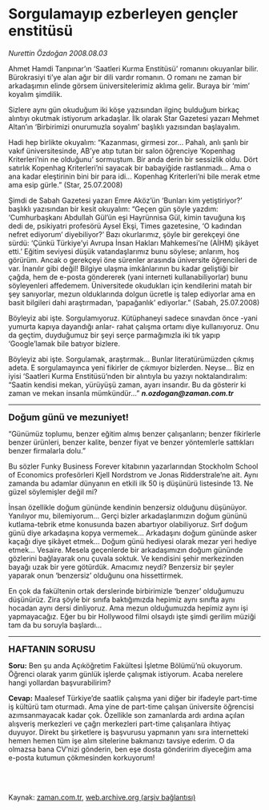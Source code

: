 # Sorgulamayıp ezberleyen gençler enstitüsü

*Nurettin Özdoğan 2008.08.03*

<td class="columnist-detail">
<p>Ahmet Hamdi Tanpınar’ın ‘Saatleri Kurma Enstitüsü’ romanını okuyanlar bilir. Bürokrasiyi ti’ye alan ağır bir dili vardır romanın. O romanı ne zaman bir arkadaşımın elinde görsem üniversitelerimiz aklıma gelir. Buraya bir ‘mim’ koyalım şimdilik.</p>
<p>
<div id="haberMetinDiv">
<p>Sizlere aynı gün okuduğum iki köşe yazısından ilginç bulduğum birkaç alıntıyı okutmak istiyorum arkadaşlar. İlk olarak Star Gazetesi yazarı Mehmet Altan’ın ‘Birbirimizi onurumuzla soyalım’ başlıklı yazısından başlayalım. 
<p>Hadi hep birlikte okuyalım: “Kazanması, girmesi zor... Pahalı, anlı şanlı bir vakıf üniversitesinde, AB’ye atıp tutan bir salon öğrenciye ‘Kopenhag Kriterleri’nin ne olduğunu’ sormuştum. Bir anda derin bir sessizlik oldu. Dört satırlık Kopenhag Kriterleri’ni sayacak bir babayiğide rastlanmadı... Ama o ana kadar eleştirinin bini bir para idi... Kopenhag Kriterleri’ni bile merak etme ama esip gürle.” (Star, 25.07.2008)
<p>Şimdi de Sabah Gazetesi yazarı Emre Aköz’ün ‘Bunları kim yetiştiriyor?’ başlıklı yazısından bir kesit okuyalım: “Geçen gün şöyle yazdım: ‘Cumhurbaşkanı Abdullah Gül’ün eşi Hayrünnisa Gül, kimin tavuğuna kış dedi de, psikiyatri profesörü Aysel Ekşi, Times gazetesine, ‘O kadından nefret ediyorum’ diyebiliyor?’ Bazı okurlarımız, şöyle bir gerekçeyi öne sürdü: ‘Çünkü Türkiye’yi Avrupa İnsan Hakları Mahkemesi’ne (AİHM) şikâyet etti.’ Eğitim seviyesi düşük vatandaşlarımız bunu söylese; anlarım, hoş görürüm. Ancak o gerekçeyi öne sürenler arasında üniversite öğrencileri de var. İnanılır gibi değil! Bilgiye ulaşma imkânlarının bu kadar geliştiği bir çağda, hem de e-posta göndererek (yani interneti kullanabiliyorlar) bunu söyleyenleri affedemem. Üniversitede okudukları için kendilerini matah bir şey sanıyorlar, mezun olduklarında dolgun ücretle iş talep ediyorlar ama en basit bilgileri dahi araştırmadan, ‘papağanlık’ ediyorlar.” (Sabah, 25.07.2008)
<p>Böyleyiz abi işte. Sorgulamıyoruz. Kütüphaneyi sadece sınavdan önce -yani yumurta kapıya dayandığı anlar- rahat çalışma ortamı diye kullanıyoruz. Onu da geçtim, duyduğumuz bir şeyi serçe parmağımızla iki tık yapıp ‘Google’lamak bile batıyor bizlere. 
<p>Böyleyiz abi işte. Sorgulamak, araştırmak... Bunlar literatürümüzden çıkmış adeta. E sorgulamayınca yeni fikirler de çıkmıyor bizlerden. Neyse... Biz en iyisi ‘Saatleri Kurma Enstitüsü’nden bir alıntıyla bu yazıyı noktalandıralım: “Saatin kendisi mekan, yürüyüşü zaman, ayarı insandır. Bu da gösterir ki zaman ve mekan insanla mümkündür...” <i><b>n.ozdogan@zaman.com.tr</b></i>
<p><hr/>
<p><font size="+1"><b>Doğum günü ve mezuniyet!</b></font>
<p>“Günümüz toplumu, benzer eğitim almış benzer çalışanların; benzer fikirlerle benzer ürünleri, benzer kalite, benzer fiyat ve benzer yöntemlerle sattıkları benzer firmalarla dolu.” 
<p>Bu sözler Funky Business Forever kitabının yazarlarından Stockholm School of Economics profesörleri Kjell Nordstrom ve Jonas Ridderstrale’ne ait. Aynı zamanda bu adamlar dünyanın en etkili ilk 50 iş düşünürü listesinde 13. Ne güzel söylemişler değil mi? 
<p>İnsan özellikle doğum gününde kendinin benzersiz olduğunu düşünüyor. Yanılıyor mu, bilemiyorum... Gerçi bizler arkadaşlarımızın doğum gününü kutlama-tebrik etme konusunda bazen abartıyor olabiliyoruz. Sırf doğum günü diye arkadaşına kopya vermemek... Arkadaşını doğum gününde asker kaçağı diye şikâyet etmek... Doğum günü hediyesi olarak mezar yeri hediye etmek... Vesaire. Mesela geçenlerde bir arkadaşımızın doğum gününde gözlerini bağlayarak onu çuvala soktuk. Ve kendisini şehir merkezinden bayağı uzak bir yere götürdük. Amacımız neydi? Benzersiz bir şeyler yaparak onun ‘benzersiz’ olduğunu ona hissettirmek.
<p>En çok da fakültenin ortak derslerinde birbirimizle ‘benzer’ olduğumuzu düşünürüz. Zira şöyle bir sınıfa baktığımızda hepimiz aynı sınıfta aynı hocadan aynı dersi dinliyoruz. Ama mezun olduğumuzda hepimiz aynı işi yapmayacağız. Eğer bu bir Hollywood filmi olsaydı işte şimdi gerilim müziği tam da bu soruyla başlardı...
<p><hr/>
<p><font size="+1"><b>HAFTANIN SORUSU</b></font>
<p><b>Soru:</b> Ben şu anda Açıköğretim Fakültesi İşletme Bölümü’nü okuyorum. Öğrenci olarak yarım günlük işlerde çalışmak istiyorum. Acaba nerelere hangi yollardan başvurabilirim?
<p><b>Cevap:</b> Maalesef Türkiye’de saatlik çalışma yani diğer bir ifadeyle part-time iş kültürü tam oturmadı. Ama yine de part-time çalışan üniversite öğrencisi azımsanmayacak kadar çok. Özellikle son zamanlarda ardı ardına açılan alışveriş merkezleri ve çağrı merkezleri part-time çalışanlara ihtiyaç duyuyor. Direkt bu şirketlere iş başvurusu yapmanın yanı sıra internetteki hemen hemen tüm işe alım sitelerine bakmanızı tavsiye ederim. O da olmazsa bana CV’nizi gönderin, ben eşe dosta gönderirim diyeceğim ama e-posta kutumun çökmesinden korkuyorum! </p></p></p></p></p></p></p></p></p></p></p></p></p></p></p></div>
</p>


<p><br>
		 </br></p></td>

Kaynak: [zaman.com.tr](http://zaman.com.tr/yazar.do?yazino=797320), [web.archive.org (arşiv bağlantısı)](http://web.archive.org/web/20111130093947/http://www.zaman.com.tr:80/yazar.do?yazino=797320)
